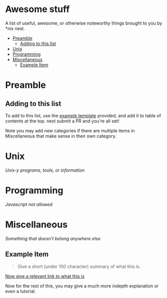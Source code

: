 # Awesome stuff
A list of useful, awesome, or otherwise noteworthy things brought to you by \*nix nest.  

- [Preamble](#preamble)
  - [Adding to this list](#adding-to-this-list)
- [Unix](#unix)
- [Programming](#programming)
- [Miscellaneous](#miscellaneous)
  - [Example Item](#example-item)

# Preamble

## Adding to this list
To add to this list, use the [example template](#example-item) provided, and add it to table of contents at the top.
next submit a PR and you're all set!

Note you may add new categories if there are multiple items in Miscellaneous that make sense in their own category.

# Unix
*Unix-y programs, tools, or information*

# Programming
*Javascript not allowed*

# Miscellaneous
*Something that doesn't belong anywhere else*

## Example Item
> Give a short (under 100 character) summary of what this is.

[Now give a relevant link to what this is](https://example.com/)

Now for the rest of this, you may give a much more indepth explanation or even a tutorial.


